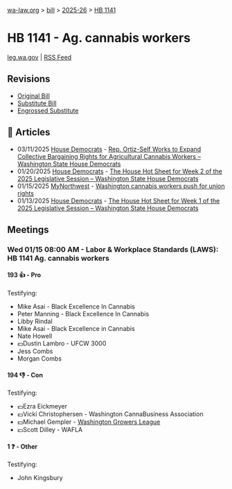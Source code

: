 [wa-law.org](/) > [bill](/bill/) > [2025-26](/bill/2025-26/) > [HB 1141](/bill/2025-26/hb/1141/)

# HB 1141 - Ag. cannabis workers
[leg.wa.gov](https://app.leg.wa.gov/billsummary?BillNumber=1141&Year=2025&Initiative=false) | [RSS Feed](./rss.xml)

## Revisions
* [Original Bill](1/)
* [Substitute Bill](S/)
* [Engrossed Substitute](S.E/)

## 📰 Articles
* 03/11/2025 [House Democrats](/org/house_democrats/) - [Rep. Ortiz-Self Works to Expand Collective Bargaining Rights for Agricultural Cannabis Workers – Washington State House Democrats](https://housedemocrats.wa.gov/blog/2025/03/11/rep-ortiz-self-works-to-expand-collective-bargaining-rights-for-agricultural-cannabis-workers/#:~:text=HB%201141)
* 01/20/2025 [House Democrats](/org/house_democrats/) - [The House Hot Sheet for Week 2 of the 2025 Legislative Session – Washington State House Democrats](https://housedemocrats.wa.gov/blog/2025/01/20/the-house-hot-sheet-for-week-2-of-the-2025-legislative-session/#:~:text=HB%201141)
* 01/15/2025 [MyNorthwest](/org/mynorthwest/) - [Washington cannabis workers push for union rights](https://mynorthwest.com/mynorthwest-politics/from-outlawed-to-mainstream-washington-cannabis-workers-push-for-union-rights/4029144#:~:text=House%20Bill%201141)
* 01/13/2025 [House Democrats](/org/house_democrats/) - [The House Hot Sheet for Week 1 of the 2025 Legislative Session – Washington State House Democrats](https://housedemocrats.wa.gov/blog/2025/01/13/the-house-hot-sheet-for-week-1-of-the-2025-legislative-session/#:~:text=HB%201141)

## Meetings
### Wed 01/15 08:00 AM - Labor & Workplace Standards (LAWS): HB 1141 Ag. cannabis workers
#### 193 👍 - Pro
Testifying:
* Mike Asai - Black Excellence In Cannabis
* Peter Manning - Black Excellence In Cannabis
* Libby Rindal
* Mike Asai - Black Excellence in Cannabis
* Nate Howell
* 💵Dustin Lambro - UFCW 3000
* Jess Combs
* Morgan Combs

#### 194 👎 - Con
Testifying:
* 💵Ezra Eickmeyer
* 💵Vicki Christophersen - Washington CannaBusiness Association
* 💵Michael Gempler - [Washington Growers League](/org/washington_growers_league/)
* 💵Scott Dilley - WAFLA

#### 1 ❓ - Other
Testifying:
* John Kingsbury
